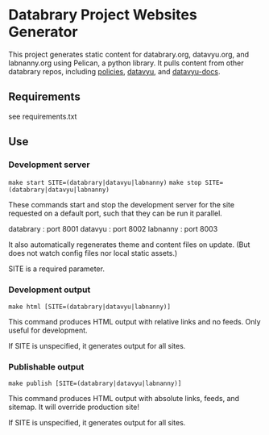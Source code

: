 # Databrary Project Websites Generator

This project generates static content for databrary.org, datavyu.org, and labnanny.org using Pelican, a python library. It pulls content from other databrary repos, including [policies](https://github.com/databrary/policies), [datavyu](https://github.com/databrary/datavyu), and [datavyu-docs](https://github.com/databrary/datavyu-docs).

## Requirements

see requirements.txt

## Use

### Development server

`make start SITE=(databrary|datavyu|labnanny)`
`make stop SITE=(databrary|datavyu|labnanny)`

These commands start and stop the development server for the site requested on a default port, such that they can be run it parallel.

databrary
:	port 8001
datavyu
:	port 8002
labnanny
:	port 8003

It also automatically regenerates theme and content files on update. (But does not watch config files nor local static assets.)

SITE is a required parameter.

### Development output

`make html [SITE=(databrary|datavyu|labnanny)]`

This command produces HTML output with relative links and no feeds. Only useful for development.

If SITE is unspecified, it generates output for all sites.

### Publishable output

`make publish [SITE=(databrary|datavyu|labnanny)]`

This command produces HTML output with absolute links, feeds, and sitemap. It will override production site!

If SITE is unspecified, it generates output for all sites.
